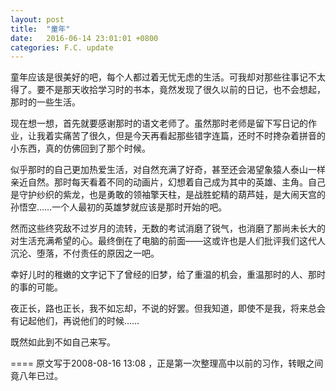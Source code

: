 ```yaml
---
layout: post
title:  "童年"
date:   2016-06-14 23:01:01 +0800
categories: F.C. update
---
```

童年应该是很美好的吧，每个人都过着无忧无虑的生活。可我却对那些往事记不太得了。要不是那天收拾学习时的书本，竟然发现了很久以前的日记，也不会想起，那时的一些生活。

现在想一想，首先就要感谢那时的语文老师了。虽然那时老师是留下写日记的作业，让我着实痛苦了很久，但是今天再看起那些错字连篇，还时不时搀杂着拼音的小东西，真的仿佛回到了那个时候。

似乎那时的自己更加热爱生活，对自然充满了好奇，甚至还会渴望象猿人泰山一样亲近自然。那时每天看着不同的动画片，幻想着自己成为其中的英雄、主角。自己是守护纱织的紫龙，也是勇敢的领袖擎天柱，是战胜蛇精的葫芦娃，是大闹天宫的孙悟空……一个人最初的英雄梦就应该是那时开始的吧。

然而这些终究敌不过岁月的流转，无数的考试消磨了锐气，也消磨了那尚未长大的对生活充满希望的心。最终倒在了电脑的前面——这或许也是人们批评我们这代人沉沦、堕落，不付责任的原因之一吧。

幸好儿时的稚嫩的文字记下了曾经的旧梦，给了重温的机会，重温那时的人、那时的事的可能。

夜正长，路也正长，我不如忘却，不说的好罢。但我知道，即使不是我，将来总会有记起他们，再说他们的时候……

既然如此到不如自己来写。

====
原文写于2008-08-16 13:08 ，正是第一次整理高中以前的习作，转眼之间竟八年已过。